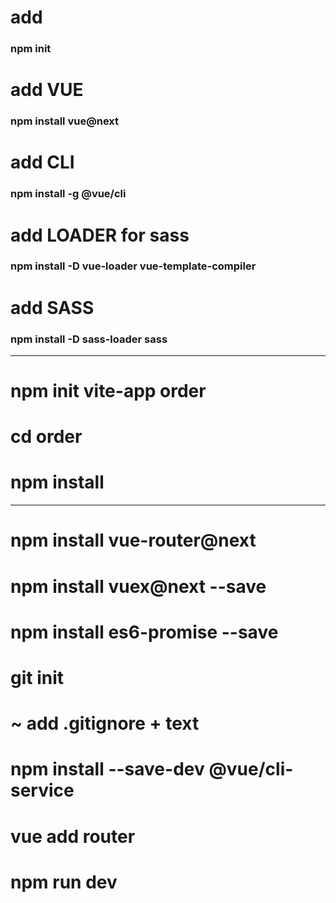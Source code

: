 # add
### npm init
# add VUE
### npm install vue@next
# add CLI
### npm install -g @vue/cli
# add LOADER for sass
### npm install -D vue-loader vue-template-compiler
# add SASS
### npm install -D sass-loader sass

---
# npm init vite-app order
# cd order
# npm install
---
# npm install vue-router@next
# npm install vuex@next --save
# npm install es6-promise --save
# git init
# ~ add .gitignore + text
# npm install --save-dev @vue/cli-service
# vue add router
# npm run dev
